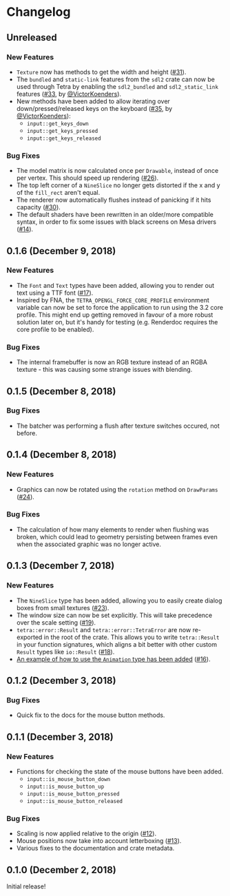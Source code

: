 # Changelog

## Unreleased

### New Features

* `Texture` now has methods to get the width and height ([#31](https://github.com/17cupsofcoffee/tetra/issues/31)).
* The `bundled` and `static-link` features from the `sdl2` crate can now be used through Tetra by enabling the `sdl2_bundled` and `sdl2_static_link` features ([#33](https://github.com/17cupsofcoffee/tetra/pull/33), by [@VictorKoenders](https://github.com/VictorKoenders)).
* New methods have been added to allow iterating over down/pressed/released keys on the keyboard ([#35](https://github.com/17cupsofcoffee/tetra/pull/35), by [@VictorKoenders](https://github.com/VictorKoenders)):
    * `input::get_keys_down`
    * `input::get_keys_pressed`
    * `input::get_keys_released`

### Bug Fixes

* The model matrix is now calculated once per `Drawable`, instead of once per vertex. This should speed up rendering ([#26](https://github.com/17cupsofcoffee/tetra/issues/26)).
* The top left corner of a `NineSlice` no longer gets distorted if the x and y of the `fill_rect` aren't equal.
* The renderer now automatically flushes instead of panicking if it hits capacity ([#30](https://github.com/17cupsofcoffee/tetra/issues/30)).
* The default shaders have been rewritten in an older/more compatible syntax, in order to fix some issues with black screens on Mesa drivers ([#14](https://github.com/17cupsofcoffee/tetra/issues/14)).

## 0.1.6 (December 9, 2018)

### New Features

* The `Font` and `Text` types have been added, allowing you to render out text using a TTF font ([#17](https://github.com/17cupsofcoffee/tetra/issues/17)).
* Inspired by FNA, the `TETRA_OPENGL_FORCE_CORE_PROFILE` environment variable can now be set to force the application to run using the 3.2 core profile. This might end up getting removed in favour of a more robust solution later on, but it's handy for testing (e.g. Renderdoc requires the core profile to be enabled).

### Bug Fixes

* The internal framebuffer is now an RGB texture instead of an RGBA texture - this was causing some strange issues with blending.

## 0.1.5 (December 8, 2018)

### Bug Fixes

* The batcher was performing a flush after texture switches occured, not before.

## 0.1.4 (December 8, 2018)

### New Features

* Graphics can now be rotated using the `rotation` method on `DrawParams` ([#24](https://github.com/17cupsofcoffee/tetra/issues/24)).

### Bug Fixes

* The calculation of how many elements to render when flushing was broken, which could lead to geometry persisting between frames even when the associated graphic was no longer active.

## 0.1.3 (December 7, 2018)

### New Features

* The `NineSlice` type has been added, allowing you to easily create dialog boxes from small textures ([#23](https://github.com/17cupsofcoffee/tetra/issues/23)).
* The window size can now be set explicitly. This will take precedence over the scale setting ([#19](https://github.com/17cupsofcoffee/tetra/issues/19)).
* `tetra::error::Result` and `tetra::error::TetraError` are now re-exported in the root of the crate. This allows you to write `tetra::Result` in your function signatures, which aligns a bit better with other custom `Result` types like `io::Result` ([#18](https://github.com/17cupsofcoffee/tetra/issues/18)).
* [An example of how to use the `Animation` type has been added](https://github.com/17cupsofcoffee/tetra/blob/master/examples/animation.rs)  ([#16](https://github.com/17cupsofcoffee/tetra/issues/16)).


## 0.1.2 (December 3, 2018)

### Bug Fixes

* Quick fix to the docs for the mouse button methods.

## 0.1.1 (December 3, 2018)

### New Features

* Functions for checking the state of the mouse buttons have been added.
    * `input::is_mouse_button_down`
    * `input::is_mouse_button_up`
    * `input::is_mouse_button_pressed`
    * `input::is_mouse_button_released`

### Bug Fixes

* Scaling is now applied relative to the origin ([#12](https://github.com/17cupsofcoffee/tetra/issues/12)).
* Mouse positions now take into account letterboxing ([#13](https://github.com/17cupsofcoffee/tetra/issues/13)).
* Various fixes to the documentation and crate metadata.

## 0.1.0 (December 2, 2018)

Initial release!